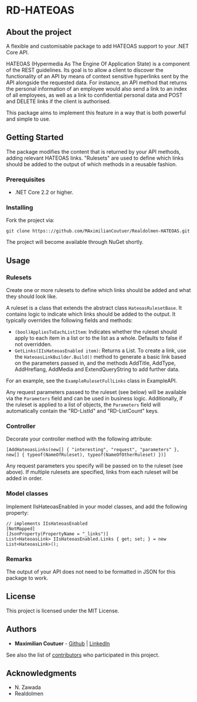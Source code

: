 # RD-HATEOAS

## About the project

A flexible and customisable package to add HATEOAS support to your .NET Core API.

HATEOAS (Hypermedia As The Engine Of Application State) is a component of the REST guidelines. Its goal is to allow a client to discover the functionality of an API by means of context sensitive hyperlinks sent by the API alongside the requested data. For instance, an API method that returns the personal information of an employee would also send a link to an index of all employees, as well as a link to confidential personal data and POST and DELETE links if the client is authorised.

This package aims to implement this feature in a way that is both powerful and simple to use.

## Getting Started

The package modifies the content that is returned by your API methods, adding relevant HATEOAS links. "Rulesets" are used to define which links should be added to the output of which methods in a reusable fashion.

### Prerequisites

* .NET Core 2.2 or higher.

### Installing

Fork the project via:

`git clone https:://github.com/MAximilianCoutuer/Realdolmen-HATEOAS.git`

The project will become available through NuGet shortly.

## Usage

### Rulesets

Create one or more rulesets to define which links should be added and what they should look like.

A ruleset is a class that extends the abstract class `HateoasRulesetBase`. It contains logic to indicate which links should be added to the output. It typically overrides the following fields and methods:

* `(bool)AppliesToEachListItem`: Indicates whether the ruleset should apply to each item in a list or to the list as a whole. Defaults to false if not overridden.
* `GetLinks(IIsHateoasEnabled item)`: Returns a List<HateoasLink>. To create a link, use the `HateoasLinkBuilder.Build()` method to generate a basic link based on the parameters passed in, and the methods AddTitle, AddType, AddHreflang, AddMedia and ExtendQueryString to add further data.

For an example, see the `ExampleRulesetFullLinks` class in ExampleAPI.

Any request parameters passed to the ruleset (see below) will be available via the `Parameters` field and can be used in business logic. Additionally, if the ruleset is applied to a list of objects, the `Parameters` field will automatically contain the "RD-ListId" and "RD-ListCount" keys.

### Controller

Decorate your controller method with the following attribute:

`[AddHateoasLinks(new[] { "interesting", "request", "parameters" }, new[] { typeof(NameOfRuleset), typeof(NameOfOtherRuleset) })]`

Any request parameters you specify will be passed on to the ruleset (see above). If multiple rulesets are specified, links from each ruleset will be added in order.

### Model classes

Implement IIsHateoasEnabled in your model classes, and add the following property:

```
// implements IIsHateoasEnabled
[NotMapped]
[JsonProperty(PropertyName = "_links")]
List<HateoasLink> IIsHateoasEnabled.Links { get; set; } = new List<HateoasLink>();
```

### Remarks

The output of your API does not need to be formatted in JSON for this package to work.

## License

This project is licensed under the MIT License.

## Authors

* **Maximilian Coutuer** - [Github](https://github.com/MaximilianCoutuer) | [LinkedIn](https://be.linkedin.com/in/maximilian-coutuer-0ba4a517)

See also the list of [contributors](https://github.com/your/project/contributors) who participated in this project.

## Acknowledgments

* N. Zawada
* Realdolmen
